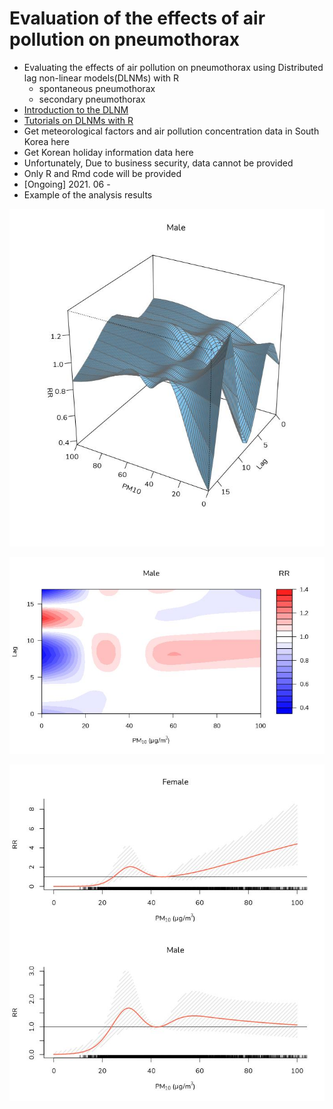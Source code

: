 # Evaluation of the effects of air pollution on pneumothorax
* Evaluating the effects of air pollution on pneumothorax using Distributed lag non-linear models(DLNMs) with R
  + spontaneous pneumothorax
  + secondary pneumothorax
* [Introduction to the DLNM](https://be-favorite.tistory.com/80)
* [Tutorials on DLNMs with R](https://be-favorite.github.io/Multiple_timeseries/DLNMs/Tutorials_DLNMs.html)
* Get meteorological factors and air pollution concentration data in South Korea here
* Get Korean holiday information data here
* Unfortunately, Due to business security, data cannot be provided
* Only R and Rmd code will be provided
* [Ongoing] 2021. 06 -
* Example of the analysis results

<p align="center"> 
  <img src = "./Plot_example/Example1.jpeg">
</p>

<p align="center"> 
  <img src = "./Plot_example/Example2.jpeg">
</p>

<p align="center"> 
  <img src = "./Plot_example/Example3.jpeg">
</p>

